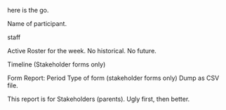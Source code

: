 here is the go.


Name of participant.

staff

Active Roster for the week.  No historical.  No future.

Timeline (Stakeholder forms only)

Form Report:
Period
Type of form (stakeholder forms only)
Dump as CSV file.

This report is for Stakeholders (parents).  Ugly first, then better.



